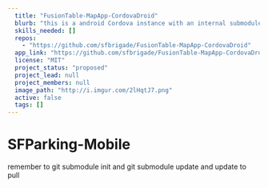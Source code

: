 ```yaml
---
  title: "FusionTable-MapApp-CordovaDroid"
  blurb: "this is a android Cordova instance with an internal submodule of the similarly named site that displays health dept scores"
  skills_needed: []
  repos: 
    - "https://github.com/sfbrigade/FusionTable-MapApp-CordovaDroid"
  app_link: "https://github.com/sfbrigade/FusionTable-MapApp-CordovaDroid"
  license: "MIT"
  project_status: "proposed"
  project_lead: null
  project_members: null
  image_path: "http://i.imgur.com/2lHqtJ7.png"
  active: false
  tags: []
---
```

SFParking-Mobile
================
remember to git submodule init
and git submodule update
and update to pull
